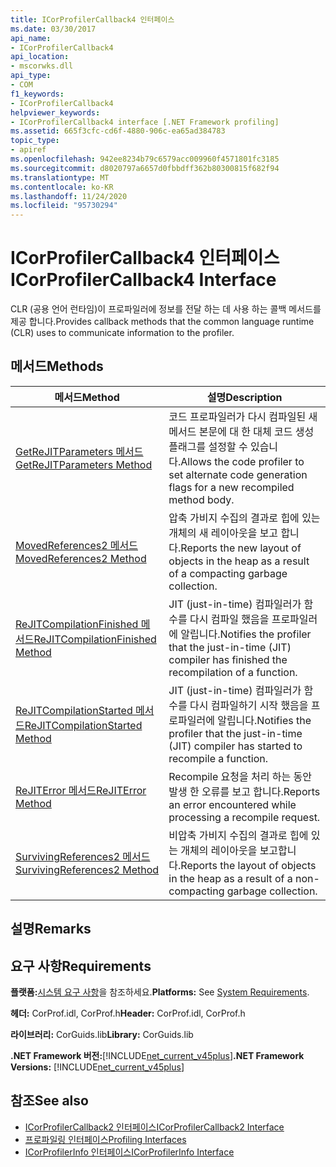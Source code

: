 ```yaml
---
title: ICorProfilerCallback4 인터페이스
ms.date: 03/30/2017
api_name:
- ICorProfilerCallback4
api_location:
- mscorwks.dll
api_type:
- COM
f1_keywords:
- ICorProfilerCallback4
helpviewer_keywords:
- ICorProfilerCallback4 interface [.NET Framework profiling]
ms.assetid: 665f3cfc-cd6f-4880-906c-ea65ad384783
topic_type:
- apiref
ms.openlocfilehash: 942ee8234b79c6579acc009960f4571801fc3185
ms.sourcegitcommit: d8020797a6657d0fbbdff362b80300815f682f94
ms.translationtype: MT
ms.contentlocale: ko-KR
ms.lasthandoff: 11/24/2020
ms.locfileid: "95730294"
---
```

# <a name="icorprofilercallback4-interface"></a><span data-ttu-id="a4681-102">ICorProfilerCallback4 인터페이스</span><span class="sxs-lookup"><span data-stu-id="a4681-102">ICorProfilerCallback4 Interface</span></span>

<span data-ttu-id="a4681-103">CLR (공용 언어 런타임)이 프로파일러에 정보를 전달 하는 데 사용 하는 콜백 메서드를 제공 합니다.</span><span class="sxs-lookup"><span data-stu-id="a4681-103">Provides callback methods that the common language runtime (CLR) uses to communicate information to the profiler.</span></span>  
  
## <a name="methods"></a><span data-ttu-id="a4681-104">메서드</span><span class="sxs-lookup"><span data-stu-id="a4681-104">Methods</span></span>  
  
|<span data-ttu-id="a4681-105">메서드</span><span class="sxs-lookup"><span data-stu-id="a4681-105">Method</span></span>|<span data-ttu-id="a4681-106">설명</span><span class="sxs-lookup"><span data-stu-id="a4681-106">Description</span></span>|  
|------------|-----------------|  
|[<span data-ttu-id="a4681-107">GetReJITParameters 메서드</span><span class="sxs-lookup"><span data-stu-id="a4681-107">GetReJITParameters Method</span></span>](icorprofilercallback4-getrejitparameters-method.md)|<span data-ttu-id="a4681-108">코드 프로파일러가 다시 컴파일된 새 메서드 본문에 대 한 대체 코드 생성 플래그를 설정할 수 있습니다.</span><span class="sxs-lookup"><span data-stu-id="a4681-108">Allows the code profiler to set alternate code generation flags for a new recompiled method body.</span></span>|  
|[<span data-ttu-id="a4681-109">MovedReferences2 메서드</span><span class="sxs-lookup"><span data-stu-id="a4681-109">MovedReferences2 Method</span></span>](icorprofilercallback4-movedreferences2-method.md)|<span data-ttu-id="a4681-110">압축 가비지 수집의 결과로 힙에 있는 개체의 새 레이아웃을 보고 합니다.</span><span class="sxs-lookup"><span data-stu-id="a4681-110">Reports the new layout of objects in the heap as a result of a compacting garbage collection.</span></span>|  
|[<span data-ttu-id="a4681-111">ReJITCompilationFinished 메서드</span><span class="sxs-lookup"><span data-stu-id="a4681-111">ReJITCompilationFinished Method</span></span>](icorprofilercallback4-rejitcompilationfinished-method.md)|<span data-ttu-id="a4681-112">JIT (just-in-time) 컴파일러가 함수를 다시 컴파일 했음을 프로파일러에 알립니다.</span><span class="sxs-lookup"><span data-stu-id="a4681-112">Notifies the profiler that the just-in-time (JIT) compiler has finished the recompilation of a function.</span></span>|  
|[<span data-ttu-id="a4681-113">ReJITCompilationStarted 메서드</span><span class="sxs-lookup"><span data-stu-id="a4681-113">ReJITCompilationStarted Method</span></span>](icorprofilercallback4-rejitcompilationstarted-method.md)|<span data-ttu-id="a4681-114">JIT (just-in-time) 컴파일러가 함수를 다시 컴파일하기 시작 했음을 프로파일러에 알립니다.</span><span class="sxs-lookup"><span data-stu-id="a4681-114">Notifies the profiler that the just-in-time (JIT) compiler has started to recompile a function.</span></span>|  
|[<span data-ttu-id="a4681-115">ReJITError 메서드</span><span class="sxs-lookup"><span data-stu-id="a4681-115">ReJITError Method</span></span>](icorprofilercallback4-rejiterror-method.md)|<span data-ttu-id="a4681-116">Recompile 요청을 처리 하는 동안 발생 한 오류를 보고 합니다.</span><span class="sxs-lookup"><span data-stu-id="a4681-116">Reports an error encountered while processing a recompile request.</span></span>|  
|[<span data-ttu-id="a4681-117">SurvivingReferences2 메서드</span><span class="sxs-lookup"><span data-stu-id="a4681-117">SurvivingReferences2 Method</span></span>](icorprofilercallback4-survivingreferences2-method.md)|<span data-ttu-id="a4681-118">비압축 가비지 수집의 결과로 힙에 있는 개체의 레이아웃을 보고합니다.</span><span class="sxs-lookup"><span data-stu-id="a4681-118">Reports the layout of objects in the heap as a result of a non-compacting garbage collection.</span></span>|  
  
## <a name="remarks"></a><span data-ttu-id="a4681-119">설명</span><span class="sxs-lookup"><span data-stu-id="a4681-119">Remarks</span></span>  
  
## <a name="requirements"></a><span data-ttu-id="a4681-120">요구 사항</span><span class="sxs-lookup"><span data-stu-id="a4681-120">Requirements</span></span>  

 <span data-ttu-id="a4681-121">**플랫폼:**[시스템 요구 사항](../../get-started/system-requirements.md)을 참조하세요.</span><span class="sxs-lookup"><span data-stu-id="a4681-121">**Platforms:** See [System Requirements](../../get-started/system-requirements.md).</span></span>  
  
 <span data-ttu-id="a4681-122">**헤더:** CorProf.idl, CorProf.h</span><span class="sxs-lookup"><span data-stu-id="a4681-122">**Header:** CorProf.idl, CorProf.h</span></span>  
  
 <span data-ttu-id="a4681-123">**라이브러리:** CorGuids.lib</span><span class="sxs-lookup"><span data-stu-id="a4681-123">**Library:** CorGuids.lib</span></span>  
  
 <span data-ttu-id="a4681-124">**.NET Framework 버전:**[!INCLUDE[net_current_v45plus](../../../../includes/net-current-v45plus-md.md)]</span><span class="sxs-lookup"><span data-stu-id="a4681-124">**.NET Framework Versions:** [!INCLUDE[net_current_v45plus](../../../../includes/net-current-v45plus-md.md)]</span></span>  
  
## <a name="see-also"></a><span data-ttu-id="a4681-125">참조</span><span class="sxs-lookup"><span data-stu-id="a4681-125">See also</span></span>

- [<span data-ttu-id="a4681-126">ICorProfilerCallback2 인터페이스</span><span class="sxs-lookup"><span data-stu-id="a4681-126">ICorProfilerCallback2 Interface</span></span>](icorprofilercallback2-interface.md)
- [<span data-ttu-id="a4681-127">프로파일링 인터페이스</span><span class="sxs-lookup"><span data-stu-id="a4681-127">Profiling Interfaces</span></span>](profiling-interfaces.md)
- [<span data-ttu-id="a4681-128">ICorProfilerInfo 인터페이스</span><span class="sxs-lookup"><span data-stu-id="a4681-128">ICorProfilerInfo Interface</span></span>](icorprofilerinfo-interface.md)
